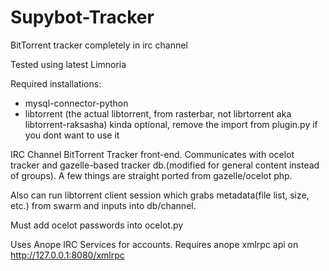 # Supybot-Tracker
BitTorrent tracker completely in irc channel

Tested using latest Limnoria

Required installations:
*   mysql-connector-python
*   libtorrent (the actual libtorrent, from rasterbar, not librtorrent aka libtorrent-raksasha)
        kinda optional, remove the import from plugin.py if you dont want to use it

IRC Channel BitTorrent Tracker front-end. Communicates with ocelot tracker and gazelle-based tracker db.(modified for general content instead of groups). A few things are straight ported from gazelle/ocelot php.

Also can run libtorrent client session which grabs metadata(file list, size, etc.) from swarm and inputs into db/channel.

Must add ocelot passwords into ocelot.py

Uses Anope IRC Services for accounts. Requires anope xmlrpc api on http://127.0.0.1:8080/xmlrpc
